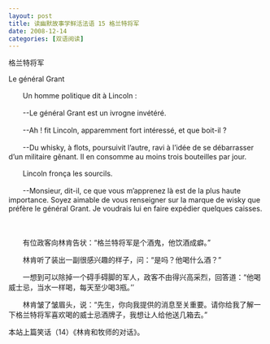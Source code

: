 ```yaml
---
layout: post
title: 读幽默故事学鲜活法语 15 格兰特将军
date: 2008-12-14
categories: [双语阅读]  
---
```


格兰特将军

Le général Grant



　　Un homme politique dit à Lincoln :

　　--Le général Grant est un ivrogne invétéré.

　　--Ah ! fit Lincoln, apparemment fort intéressé, et que boit-il ?

　　--Du whisky, à flots, poursuivit l’autre, ravi à l’idée de se débarrasser d’un militaire gênant. Il en consomme au moins trois bouteilles par jour.

　　Lincoln fronça les sourcils.

　　--Monsieur, dit-il, ce que vous m’apprenez là est de la plus haute importance. Soyez aimable de vous renseigner sur la marque de wisky que préfère le général Grant. Je voudrais lui en faire expédier quelques caisses.

　　

　　有位政客向林肯告状：“格兰特将军是个酒鬼，他饮酒成癖。”

　　林肯听了装出一副很感兴趣的样子，问：“是吗？他喝什么酒？”

　　一想到可以除掉一个碍手碍脚的军人，政客不由得兴高采烈，回答道：“他喝威士忌，当水一样喝，每天至少喝3瓶。’’

　　林肯皱了皱眉头，说：“先生，你向我提供的消息至关重要。请你给我了解一下格兰特将军喜欢喝的威士忌酒牌子，我想让人给他送几箱去。”

本站上篇笑话（14）《林肯和牧师的对话》。
